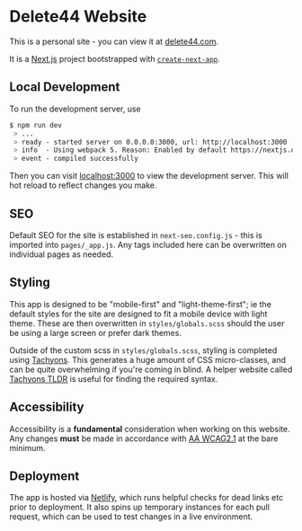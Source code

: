 # Delete44 Website

This is a personal site - you can view it at [delete44.com](https://www.delete44.com).

It is a [Next.js](https://nextjs.org/) project bootstrapped with [`create-next-app`](https://github.com/vercel/next.js/tree/canary/packages/create-next-app).

## Local Development

To run the development server, use

```bash
$ npm run dev
 > ...
 > ready - started server on 0.0.0.0:3000, url: http://localhost:3000
 > info  - Using webpack 5. Reason: Enabled by default https://nextjs.org/docs/messages/webpack5
 > event - compiled successfully
```

Then you can visit [localhost:3000](localhost:3000) to view the development server. This will hot reload to reflect changes you make.

## SEO

Default SEO for the site is established in `next-seo.config.js` - this is imported into `pages/_app.js`. Any tags included here can be overwritten on individual pages as needed.

## Styling

This app is designed to be "mobile-first" and "light-theme-first"; ie the default styles for the site are designed to fit a mobile device with light theme. These are then overwritten in `styles/globals.scss` should the user be using a large screen or prefer dark themes.

Outside of the custom scss in `styles/globals.scss`, styling is completed using [Tachyons](https://tachyons.io/). This generates a huge amount of CSS micro-classes, and can be quite overwhelming if you're coming in blind. A helper website called [Tachyons TLDR](https://tachyons-tldr.vercel.app) is useful for finding the required syntax.

## Accessibility

Accessibility is a **fundamental** consideration when working on this website. Any changes **must** be made in accordance with [AA WCAG2.1](https://www.w3.org/TR/WCAG21/) at the bare minimum.

## Deployment

The app is hosted via [Netlify](https://www.netlify.com/), which runs helpful checks for dead links etc prior to deployment. It also spins up temporary instances for each pull request, which can be used to test changes in a live environment.
